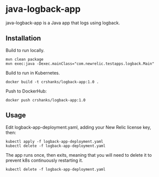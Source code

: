 # java-logback-app

java-logback-app is a Java app that logs using logback.

## Installation

Build to run locally.

```
mvn clean package
mvn exec:java -Dexec.mainClass="com.newrelic.testapps.logback.Main"
```

Build to run in Kubernetes.

```
docker build -t crshanks/logback-app:1.0 .
```

Push to DockerHub:

```
docker push crshanks/logback-app:1.0
```


## Usage

Edit logback-app-deployment.yaml, adding your New Relic license key, then:

```
kubectl apply -f logback-app-deployment.yaml
kubectl delete -f logback-app-deployment.yaml
```

The app runs once, then exits, meaning that you will need to delete it to prevent k8s continuously restarting it.

```
kubectl delete -f logback-app-deployment.yaml
```
